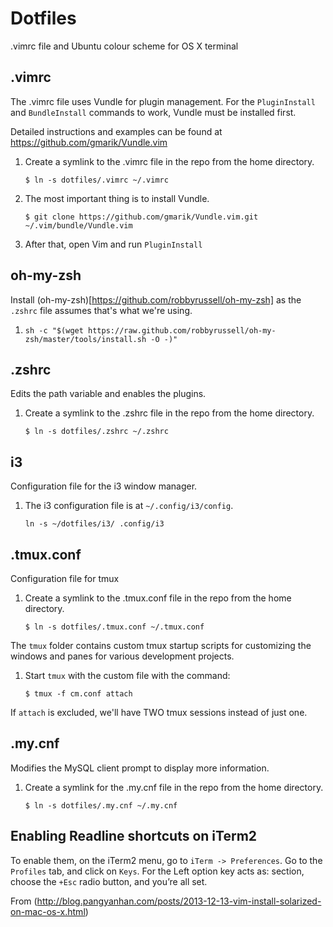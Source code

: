 Dotfiles
=========

.vimrc file and Ubuntu colour scheme for OS X terminal

## .vimrc

The .vimrc file uses Vundle for plugin management. For the `PluginInstall` and `BundleInstall`
commands to work, Vundle must be installed first.

Detailed instructions and examples can be found at https://github.com/gmarik/Vundle.vim

1. Create a symlink to the .vimrc file in the repo from the home directory.

    `$ ln -s dotfiles/.vimrc ~/.vimrc`

1. The most important thing is to install Vundle.

    `$ git clone https://github.com/gmarik/Vundle.vim.git ~/.vim/bundle/Vundle.vim`

1. After that, open Vim and run `PluginInstall`

## oh-my-zsh

Install (oh-my-zsh)[https://github.com/robbyrussell/oh-my-zsh]
as the `.zshrc` file assumes that's what we're using.

1. `sh -c "$(wget https://raw.github.com/robbyrussell/oh-my-zsh/master/tools/install.sh -O -)"`

## .zshrc

Edits the path variable and enables the plugins.

1. Create a symlink to the .zshrc file in the repo from the home directory.

    `$ ln -s dotfiles/.zshrc ~/.zshrc`

## i3

Configuration file for the i3 window manager.

1. The i3 configuration file is at `~/.config/i3/config`.

    `ln -s ~/dotfiles/i3/ .config/i3`

## .tmux.conf

Configuration file for tmux

1. Create a symlink to the .tmux.conf file in the repo from the home directory.

    `$ ln -s dotfiles/.tmux.conf ~/.tmux.conf`

The `tmux` folder contains custom tmux startup scripts for customizing the windows
and panes for various development projects.

1. Start `tmux` with the custom file with the command:

    `$ tmux -f cm.conf attach`

  If `attach` is excluded, we'll have TWO tmux sessions instead of just one.

## .my.cnf

Modifies the MySQL client prompt to display more information.

1. Create a symlink for the .my.cnf file in the repo from the home directory.

    `$ ln -s dotfiles/.my.cnf ~/.my.cnf`

## Enabling Readline shortcuts on iTerm2

To enable them, on the iTerm2 menu, go to `iTerm -> Preferences`. Go to the `Profiles` tab, and click on `Keys`.
For the Left option key acts as: section, choose the `+Esc` radio button, and you’re all set.

From (http://blog.pangyanhan.com/posts/2013-12-13-vim-install-solarized-on-mac-os-x.html)
